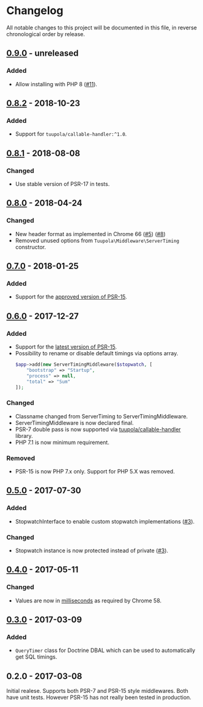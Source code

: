# Changelog

All notable changes to this project will be documented in this file, in reverse chronological order by release.

## [0.9.0](https://github.com/tuupola/cors-middleware/compare/0.8.2...master) - unreleased

### Added
- Allow installing with PHP 8 ([#11](https://github.com/tuupola/server-timing-middleware/pull/11)).

## [0.8.2](https://github.com/tuupola/cors-middleware/compare/0.8.1...0.8.2) - 2018-10-23
### Added
- Support for `tuupola/callable-handler:^1.0`.

## [0.8.1](https://github.com/tuupola/server-timing-middleware/compare/0.8.0...0.8.1) - 2018-08-08
### Changed
- Use stable version of PSR-17 in tests.

## [0.8.0](https://github.com/tuupola/server-timing-middleware/compare/0.7.0...0.8.0) - 2018-04-24
### Changed
- New header format as implemented in Chrome 66 ([#5](https://github.com/tuupola/server-timing-middleware/issues/5)) ([#8](https://github.com/tuupola/server-timing-middleware/pull/8))
- Removed unused options from `Tuupola\Middleware\ServerTiming` constructor.


## [0.7.0](https://github.com/tuupola/server-timing-middleware/compare/0.6.0...0.7.0) - 2018-01-25
### Added
- Support for the [approved version of PSR-15](https://github.com/php-fig/http-server-middleware).

## [0.6.0](https://github.com/tuupola/server-timing-middleware/compare/0.5.0...0.6.0) - 2017-12-27
### Added
- Support for the [latest version of PSR-15](https://github.com/http-interop/http-server-middleware).
- Possibility to rename or disable default timings via options array.
    ```php
    $app->add(new ServerTimingMiddleware($stopwatch, [
        "bootstrap" => "Startup",
        "process" => null,
        "total" => "Sum"
    ]);
    ````

### Changed
- Classname changed from ServerTiming to ServerTimingMiddleware.
- ServerTimingMiddleware is now declared final.
- PSR-7 double pass is now supported via [tuupola/callable-handler](https://github.com/tuupola/callable-handler) library.
- PHP 7.1 is now minimum requirement.

### Removed
-  PSR-15 is now PHP 7.x only. Support for PHP 5.X was removed.

## [0.5.0](https://github.com/tuupola/server-timing-middleware/compare/0.4.0...0.5.0) - 2017-07-30
### Added
- StopwatchInterface to enable custom stopwatch implementations ([#3](https://github.com/tuupola/server-timing-middleware/pull/3)).

### Changed
- Stopwatch instance is now protected instead of private ([#3](https://github.com/tuupola/server-timing-middleware/pull/3)).

## [0.4.0](https://github.com/tuupola/server-timing-middleware/compare/0.3.0...0.4.0) - 2017-05-11
### Changed
- Values are now in [milliseconds]((https://codereview.chromium.org/2689833002)) as required by Chrome 58.

## [0.3.0](https://github.com/tuupola/server-timing-middleware/compare/0.3.0...0.2.0) - 2017-03-09
### Added
- `QueryTimer` class for Doctrine DBAL which can be used to automatically get SQL timings.

## 0.2.0 - 2017-03-08
Initial realese. Supports both PSR-7 and PSR-15 style middlewares. Both have unit tests. However PSR-15 has not really been tested in production.
